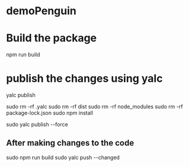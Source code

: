 # demoPenguin

# Build the package
npm run build

# publish the changes using yalc
yalc publish

sudo rm -rf .yalc
sudo rm -rf dist 
sudo rm -rf node_modules
sudo rm -rf package-lock.json
sudo npm install

sudo yalc publish --force


## After making changes to the code
sudo npm run build
sudo yalc push --changed
